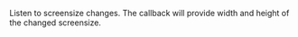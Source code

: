 Listen to screensize changes.
The callback will provide width and height of the changed screensize.
